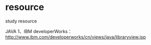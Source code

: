 # resource
study resource

JAVA
1、IBM developerWorks：http://www.ibm.com/developerworks/cn/views/java/libraryview.jsp
